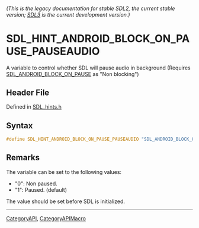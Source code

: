 ###### (This is the legacy documentation for stable SDL2, the current stable version; [SDL3](https://wiki.libsdl.org/SDL3/) is the current development version.)
# SDL_HINT_ANDROID_BLOCK_ON_PAUSE_PAUSEAUDIO

A variable to control whether SDL will pause audio in background (Requires [SDL_ANDROID_BLOCK_ON_PAUSE](SDL_ANDROID_BLOCK_ON_PAUSE) as "Non blocking")

## Header File

Defined in [SDL_hints.h](https://github.com/libsdl-org/SDL/blob/SDL2/include/SDL_hints.h)

## Syntax

```c
#define SDL_HINT_ANDROID_BLOCK_ON_PAUSE_PAUSEAUDIO "SDL_ANDROID_BLOCK_ON_PAUSE_PAUSEAUDIO"
```

## Remarks

The variable can be set to the following values:

- "0": Non paused.
- "1": Paused. (default)

The value should be set before SDL is initialized.

----
[CategoryAPI](CategoryAPI), [CategoryAPIMacro](CategoryAPIMacro)

